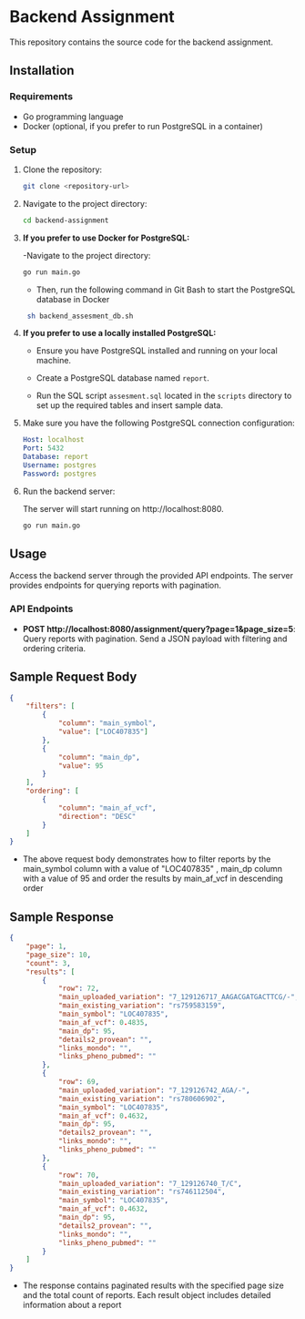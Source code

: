# Backend Assignment

This repository contains the source code for the backend assignment.

## Installation

### Requirements

- Go programming language
- Docker (optional, if you prefer to run PostgreSQL in a container)

### Setup

1. Clone the repository:

    ```bash
    git clone <repository-url>
    ```

2. Navigate to the project directory:

    ```bash
    cd backend-assignment
    ```

3. **If you prefer to use Docker for PostgreSQL:**

    -Navigate to the project directory:
    ```bash
    go run main.go
    ```
    - Then, run the following command in Git Bash to start the PostgreSQL database in Docker
  
   ```bash
    sh backend_assesment_db.sh
    ```

5. **If you prefer to use a locally installed PostgreSQL:**

    - Ensure you have PostgreSQL installed and running on your local machine.
  
    - Create a PostgreSQL database named `report`.

    - Run the SQL script `assesment.sql` located in the `scripts` directory to set up the required tables and insert sample data.

6. Make sure you have the following PostgreSQL connection configuration:

    ```yaml
    Host: localhost
    Port: 5432
    Database: report
    Username: postgres
    Password: postgres
    ```

7. Run the backend server:

    The server will start running on http://localhost:8080.

    ```bash
    go run main.go
    ```

## Usage

Access the backend server through the provided API endpoints. The server provides endpoints for querying reports with pagination.

### API Endpoints

- **POST http://localhost:8080/assignment/query?page=1&page_size=5**: Query reports with pagination. Send a JSON payload with filtering and ordering criteria.

## Sample Request Body

```json
{
    "filters": [
        {
            "column": "main_symbol",
            "value": ["LOC407835"]
        },
        {
            "column": "main_dp",
            "value": 95
        }
    ],
    "ordering": [
        {
            "column": "main_af_vcf",
            "direction": "DESC"
        }
    ]
}
```
- The above request body demonstrates how to filter reports by the main_symbol column with a value of "LOC407835" , main_dp column with a value of 95  and order the results by main_af_vcf in descending order

## Sample Response
```json
{
    "page": 1,
    "page_size": 10,
    "count": 3,
    "results": [
        {
            "row": 72,
            "main_uploaded_variation": "7_129126717_AAGACGATGACTTCG/-",
            "main_existing_variation": "rs759583159",
            "main_symbol": "LOC407835",
            "main_af_vcf": 0.4835,
            "main_dp": 95,
            "details2_provean": "",
            "links_mondo": "",
            "links_pheno_pubmed": ""
        },
        {
            "row": 69,
            "main_uploaded_variation": "7_129126742_AGA/-",
            "main_existing_variation": "rs780606902",
            "main_symbol": "LOC407835",
            "main_af_vcf": 0.4632,
            "main_dp": 95,
            "details2_provean": "",
            "links_mondo": "",
            "links_pheno_pubmed": ""
        },
        {
            "row": 70,
            "main_uploaded_variation": "7_129126740_T/C",
            "main_existing_variation": "rs746112504",
            "main_symbol": "LOC407835",
            "main_af_vcf": 0.4632,
            "main_dp": 95,
            "details2_provean": "",
            "links_mondo": "",
            "links_pheno_pubmed": ""
        }
    ]
}
```
- The response contains paginated results with the specified page size and the total count of reports. Each result object includes detailed information about a report


